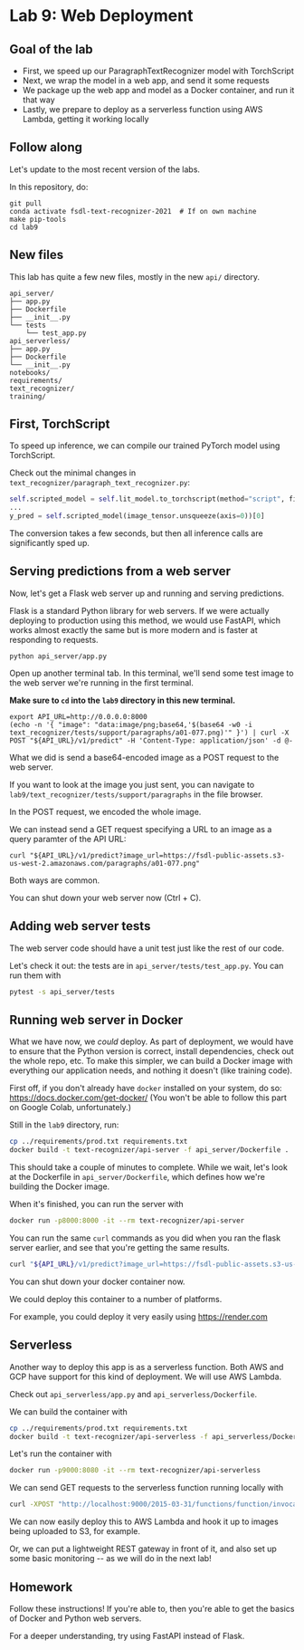 # Lab 9: Web Deployment

## Goal of the lab

- First, we speed up our ParagraphTextRecognizer model with TorchScript
- Next, we wrap the model in a web app, and send it some requests
- We package up the web app and model as a Docker container, and run it that way
- Lastly, we prepare to deploy as a serverless function using AWS Lambda, getting it working locally

## Follow along

Let's update to the most recent version of the labs.

In this repository, do:

```
git pull
conda activate fsdl-text-recognizer-2021  # If on own machine
make pip-tools
cd lab9
```

## New files

This lab has quite a few new files, mostly in the new `api/` directory.

```
api_server/
├── app.py
├── Dockerfile
├── __init__.py
└── tests
    └── test_app.py
api_serverless/
├── app.py
├── Dockerfile
└── __init__.py
notebooks/
requirements/
text_recognizer/
training/
```

## First, TorchScript

To speed up inference, we can compile our trained PyTorch model using TorchScript.

Check out the minimal changes in `text_recognizer/paragraph_text_recognizer.py`:

```python
self.scripted_model = self.lit_model.to_torchscript(method="script", file_path=None)
...
y_pred = self.scripted_model(image_tensor.unsqueeze(axis=0))[0]
```

The conversion takes a few seconds, but then all inference calls are significantly sped up.

## Serving predictions from a web server

Now, let's get a Flask web server up and running and serving predictions.

Flask is a standard Python library for web servers.
If we were actually deploying to production using this method, we would use FastAPI, which works almost exactly the same but is more modern and is faster at responding to requests.

```
python api_server/app.py
```

Open up another terminal tab.
In this terminal, we'll send some test image to the web server we're running in the first terminal.

**Make sure to `cd` into the `lab9` directory in this new terminal.**

```
export API_URL=http://0.0.0.0:8000
(echo -n '{ "image": "data:image/png;base64,'$(base64 -w0 -i text_recognizer/tests/support/paragraphs/a01-077.png)'" }') | curl -X POST "${API_URL}/v1/predict" -H 'Content-Type: application/json' -d @-
```

What we did is send a base64-encoded image as a POST request to the web server.

If you want to look at the image you just sent, you can navigate to
`lab9/text_recognizer/tests/support/paragraphs` in the file browser.

In the POST request, we encoded the whole image.

We can instead send a GET request specifying a URL to an image as a query paramter of the API URL:
```
curl "${API_URL}/v1/predict?image_url=https://fsdl-public-assets.s3-us-west-2.amazonaws.com/paragraphs/a01-077.png"
```

Both ways are common.

You can shut down your web server now (Ctrl + C).

## Adding web server tests

The web server code should have a unit test just like the rest of our code.

Let's check it out: the tests are in `api_server/tests/test_app.py`.
You can run them with

```sh
pytest -s api_server/tests
```

## Running web server in Docker

What we have now, we *could* deploy.
As part of deployment, we would have to ensure that the Python version is correct, install dependencies, check out the whole repo, etc.
To make this simpler, we can build a Docker image with everything our application needs, and nothing it doesn't (like training code).

First off, if you don't already have `docker` installed on your system, do so: https://docs.docker.com/get-docker/
(You won't be able to follow this part on Google Colab, unfortunately.)

Still in the `lab9` directory, run:

```sh
cp ../requirements/prod.txt requirements.txt
docker build -t text-recognizer/api-server -f api_server/Dockerfile .
```

This should take a couple of minutes to complete.
While we wait, let's look at the Dockerfile in `api_server/Dockerfile`, which defines how we're building the Docker image.

When it's finished, you can run the server with

```sh
docker run -p8000:8000 -it --rm text-recognizer/api-server
```

You can run the same `curl` commands as you did when you ran the flask server earlier, and see that you're getting the same results.

```sh
curl "${API_URL}/v1/predict?image_url=https://fsdl-public-assets.s3-us-west-2.amazonaws.com/paragraphs/a01-077.png"
```

You can shut down your docker container now.

We could deploy this container to a number of platforms.

For example, you could deploy it very easily using https://render.com

## Serverless

Another way to deploy this app is as a serverless function.
Both AWS and GCP have support for this kind of deployment.
We will use AWS Lambda.

Check out `api_serverless/app.py` and `api_serverless/Dockerfile`.

We can build the container with

```sh
cp ../requirements/prod.txt requirements.txt
docker build -t text-recognizer/api-serverless -f api_serverless/Dockerfile .
```

Let's run the container with

```sh
docker run -p9000:8080 -it --rm text-recognizer/api-serverless
```

We can send GET requests to the serverless function running locally with

```sh
curl -XPOST "http://localhost:9000/2015-03-31/functions/function/invocations" -d '{ "image_url": "https://fsdl-public-assets.s3-us-west-2.amazonaws.com/paragraphs/a01-077.png"}'
```

We can now easily deploy this to AWS Lambda and hook it up to images being uploaded to S3, for example.

Or, we can put a lightweight REST gateway in front of it, and also set up some basic monitoring -- as we will do in the next lab!

## Homework

Follow these instructions!
If you're able to, then you're able to get the basics of Docker and Python web servers.

For a deeper understanding, try using FastAPI instead of Flask.
